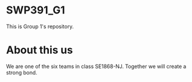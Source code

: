 # SWP391_G1
This is Group 1's repository.

# About this us
We are one of the six teams in class SE1868-NJ. Together we will create a strong bond.
